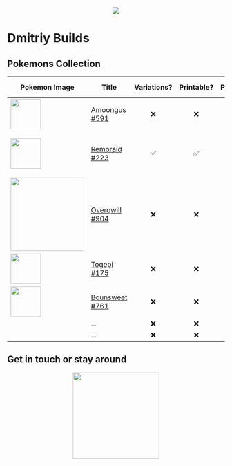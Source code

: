<p align="center">
  <img src="https://user-images.githubusercontent.com/78694043/177025362-08ba86a3-2222-41be-815b-c75ce574df84.jpg" />
</p>

# Dmitriy Builds

## Pokemons Collection

| Pokemon Image | Title          | Variations? | Printable? | Physical? | Etsy link? | Height |
|---------------|--------------|:-------------:|:----------:|:-------:|------------|--------|
|<img src="https://user-images.githubusercontent.com/78694043/177025561-6cadba69-7fbe-4f70-ae3d-baad15156b3d.jpg" height="70" />               | [Amoongus #591](https://github.com/dimitryzub/dmitriy-builds-pokemons-sculpted-collection/blob/132aafe3bf239028938dc7ba10f2908617a2af69/Pokemons/Foongus-Amoongus/Amoongus/amoongus.md)  | ❌          |     ❌       |   ❌        | ❌           |   ~7cm stand     |
|<img src="https://user-images.githubusercontent.com/78694043/177384979-d1a0d38f-201e-4340-be0f-9745491b850d.jpg" height="70" />               | [Remoraid #223](https://github.com/dimitryzub/dmitriy-builds-pokemons-3d-sculpted-collection/blob/bb3d9ffc3c6a8a09fdf3bdb8f861958dee1c63f6/Pokemons/Remoraid/remoraid.md)  | ✅          |    ✅        |   ❌        |   [Remoraid Pokemon on the Stand STL File](https://www.etsy.com/listing/1263557889/remoraid-pokemon-on-the-stand-stl-file)          |    ~10cm    |
|<img src="https://user-images.githubusercontent.com/78694043/179388166-73e1528a-dcfb-4b73-ae97-562aba707c20.jpg" height="170" />               | [Overqwill #904](https://github.com/dimitryzub/dmitriy-builds-pokemons-3d-sculpted-collection/blob/fc621a3c150f8c6b017ca6455ca04313ac7d9e63/Pokemons/Overqwill/overqwill.md) |  ❌         |      ❌      |   ✅        |  ❌          |   ~7cm     |
|<img src="https://user-images.githubusercontent.com/78694043/179410824-78b1f752-701c-4472-bd0b-1e45a43c34d1.jpg" height="70"  />              | [Togepi #175](https://github.com/dimitryzub/dmitriy-builds/blob/28b85e4fa67482f4cffd3fc0df1786953fe015c9/Pokemons/Togepi/Togepi.md) |  ❌         |      ❌       |   ✅        |  ❌          |   ~5cm     |
| <img src="https://user-images.githubusercontent.com/78694043/179411235-3b05ce79-6764-4df2-93f8-75f6d51853ad.png" height="70"  />              | [Bounsweet #761](https://github.com/dimitryzub/dmitriy-builds/blob/b511aac7709693b7da805a202c5a901235918e65/Pokemons/Bounsweet/Bounsweet.md) |  ❌         |      ❌      |  ❌        |  ❌          |   ~5cm     |
|               | ... |  ❌         |      ❌      |   ❌        |  ✅          |   ~7cm     |
|               | ... |  ❌         |      ❌      |   ✅        |  ❌          |   ~7cm     |


## Get in touch or stay around

<p align="center">
  <img src="https://user-images.githubusercontent.com/78694043/177582965-50bc59d2-ba1f-413f-899f-7f79b01b44a6.png" height="200" />
</p>
